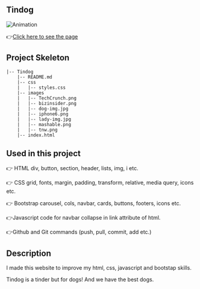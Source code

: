 ## Tindog
![Animation](https://github.com/bbluechip/Tindog/blob/main/images/Animation.gif)

👉[Click here to see the page](https://bbluechip.github.io/Tindog/)


## Project Skeleton

```
|-- Tindog
    |-- README.md     
    |-- css
    |   |-- styles.css
    |-- images        
    |   |-- TechCrunch.png
    |   |-- bizinsider.png
    |   |-- dog-img.jpg   
    |   |-- iphone6.png   
    |   |-- lady-img.jpg  
    |   |-- mashable.png  
    |   |-- tnw.png       
    |-- index.html   
```

## Used in this project

👉 HTML div, button, section, header, lists, img, i etc.

👉 CSS grid, fonts, margin, padding, transform, relative, media query, icons etc.

👉 Bootstrap carousel, cols, navbar, cards, buttons, footers, icons etc. 

👉Javascript code for navbar collapse in link attribute of html. 

👉Github and Git commands (push, pull, commit, add etc.)

## Description

I made this website to improve my html, css, javascript and bootstap skills.

Tindog is a tinder but for dogs! And we have the best dogs. 
